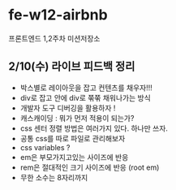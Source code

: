 # fe-w12-airbnb
프론트엔드 1,2주차 미션저장소

## 2/10(수) 라이브 피드백 정리
- 박스별로 레이아웃을 잡고 컨텐츠를 채우자!!!
- div로 잡고 안에 div로 쭊쭊 채워나가는 방식
- 개발자 도구 디버깅을 활용하자 !
- 캐스캐이딩 : 뭐가 먼저 적용이 되는가?
- css 센터 정렬 방법은 여러가지 있다. 하나만 쓰자.
- 공통 css를 따로 파일로 관리해보자
- css variables ?
- em은 부모가지고있는 사이즈에 반응
- rem은 절대적인 크기 사이즈에 반응 (root em)
- 무한 소수는 8자리까지